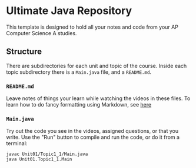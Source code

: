 # Ultimate Java Repository

This template is designed to hold all your notes and code from your AP Computer Science A studies. 

## Structure

There are subdirectories for each unit and topic of the course. Inside each topic subdirectory there is a `Main.java` file, and a `README.md`.

### `README.md`

Leave notes of things your learn while watching the videos in these files. To learn how to do fancy formatting using Markdown, see [here](https://github.com/adam-p/markdown-here/wiki/Markdown-Cheatsheet)

### `Main.java`

Try out the code you see in the videos, assigned questions, or that you write. Use the "Run" button to compile and run the code, or do it from a terminal:

```
javac Unit01/Topic1_1/Main.java
java Unit01.Topic1_1.Main
```